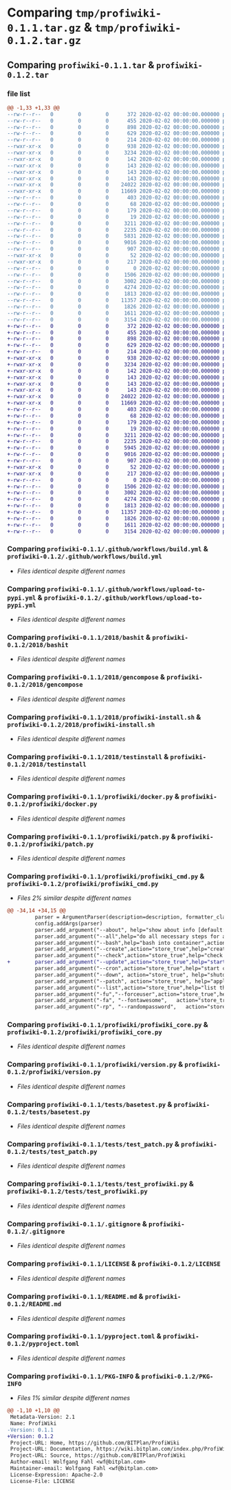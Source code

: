 # Comparing `tmp/profiwiki-0.1.1.tar.gz` & `tmp/profiwiki-0.1.2.tar.gz`

## Comparing `profiwiki-0.1.1.tar` & `profiwiki-0.1.2.tar`

### file list

```diff
@@ -1,33 +1,33 @@
--rw-r--r--   0        0        0      372 2020-02-02 00:00:00.000000 profiwiki-0.1.1/.project
--rw-r--r--   0        0        0      455 2020-02-02 00:00:00.000000 profiwiki-0.1.1/.pydevproject
--rw-r--r--   0        0        0      898 2020-02-02 00:00:00.000000 profiwiki-0.1.1/.github/workflows/build.yml
--rw-r--r--   0        0        0      629 2020-02-02 00:00:00.000000 profiwiki-0.1.1/.github/workflows/upload-to-pypi.yml
--rw-r--r--   0        0        0      214 2020-02-02 00:00:00.000000 profiwiki-0.1.1/.vscode/settings.json
--rwxr-xr-x   0        0        0      938 2020-02-02 00:00:00.000000 profiwiki-0.1.1/2018/bashit
--rwxr-xr-x   0        0        0     3234 2020-02-02 00:00:00.000000 profiwiki-0.1.1/2018/gencompose
--rwxr-xr-x   0        0        0      142 2020-02-02 00:00:00.000000 profiwiki-0.1.1/2018/mw1_27_7
--rwxr-xr-x   0        0        0      143 2020-02-02 00:00:00.000000 profiwiki-0.1.1/2018/mw1_30_1
--rwxr-xr-x   0        0        0      143 2020-02-02 00:00:00.000000 profiwiki-0.1.1/2018/mw1_31_1
--rwxr-xr-x   0        0        0      143 2020-02-02 00:00:00.000000 profiwiki-0.1.1/2018/mw1_33_1
--rwxr-xr-x   0        0        0    24022 2020-02-02 00:00:00.000000 profiwiki-0.1.1/2018/profiwiki-install.sh
--rwxr-xr-x   0        0        0    11669 2020-02-02 00:00:00.000000 profiwiki-0.1.1/2018/testinstall
--rw-r--r--   0        0        0      403 2020-02-02 00:00:00.000000 profiwiki-0.1.1/2018/wiki-config.sh
--rw-r--r--   0        0        0       68 2020-02-02 00:00:00.000000 profiwiki-0.1.1/2018/image/phpinfo.php
--rw-r--r--   0        0        0      179 2020-02-02 00:00:00.000000 profiwiki-0.1.1/2018/image/profiwiki.php
--rw-r--r--   0        0        0       19 2020-02-02 00:00:00.000000 profiwiki-0.1.1/profiwiki/__init__.py
--rw-r--r--   0        0        0     3211 2020-02-02 00:00:00.000000 profiwiki-0.1.1/profiwiki/docker.py
--rw-r--r--   0        0        0     2235 2020-02-02 00:00:00.000000 profiwiki-0.1.1/profiwiki/patch.py
--rw-r--r--   0        0        0     5831 2020-02-02 00:00:00.000000 profiwiki-0.1.1/profiwiki/profiwiki_cmd.py
--rw-r--r--   0        0        0     9016 2020-02-02 00:00:00.000000 profiwiki-0.1.1/profiwiki/profiwiki_core.py
--rw-r--r--   0        0        0      907 2020-02-02 00:00:00.000000 profiwiki-0.1.1/profiwiki/version.py
--rwxr-xr-x   0        0        0       52 2020-02-02 00:00:00.000000 profiwiki-0.1.1/scripts/install
--rwxr-xr-x   0        0        0      217 2020-02-02 00:00:00.000000 profiwiki-0.1.1/scripts/test
--rw-r--r--   0        0        0        0 2020-02-02 00:00:00.000000 profiwiki-0.1.1/tests/__init__.py
--rw-r--r--   0        0        0     1506 2020-02-02 00:00:00.000000 profiwiki-0.1.1/tests/basetest.py
--rw-r--r--   0        0        0     3002 2020-02-02 00:00:00.000000 profiwiki-0.1.1/tests/test_patch.py
--rw-r--r--   0        0        0     4274 2020-02-02 00:00:00.000000 profiwiki-0.1.1/tests/test_profiwiki.py
--rw-r--r--   0        0        0     1813 2020-02-02 00:00:00.000000 profiwiki-0.1.1/.gitignore
--rw-r--r--   0        0        0    11357 2020-02-02 00:00:00.000000 profiwiki-0.1.1/LICENSE
--rw-r--r--   0        0        0     1826 2020-02-02 00:00:00.000000 profiwiki-0.1.1/README.md
--rw-r--r--   0        0        0     1611 2020-02-02 00:00:00.000000 profiwiki-0.1.1/pyproject.toml
--rw-r--r--   0        0        0     3154 2020-02-02 00:00:00.000000 profiwiki-0.1.1/PKG-INFO
+-rw-r--r--   0        0        0      372 2020-02-02 00:00:00.000000 profiwiki-0.1.2/.project
+-rw-r--r--   0        0        0      455 2020-02-02 00:00:00.000000 profiwiki-0.1.2/.pydevproject
+-rw-r--r--   0        0        0      898 2020-02-02 00:00:00.000000 profiwiki-0.1.2/.github/workflows/build.yml
+-rw-r--r--   0        0        0      629 2020-02-02 00:00:00.000000 profiwiki-0.1.2/.github/workflows/upload-to-pypi.yml
+-rw-r--r--   0        0        0      214 2020-02-02 00:00:00.000000 profiwiki-0.1.2/.vscode/settings.json
+-rwxr-xr-x   0        0        0      938 2020-02-02 00:00:00.000000 profiwiki-0.1.2/2018/bashit
+-rwxr-xr-x   0        0        0     3234 2020-02-02 00:00:00.000000 profiwiki-0.1.2/2018/gencompose
+-rwxr-xr-x   0        0        0      142 2020-02-02 00:00:00.000000 profiwiki-0.1.2/2018/mw1_27_7
+-rwxr-xr-x   0        0        0      143 2020-02-02 00:00:00.000000 profiwiki-0.1.2/2018/mw1_30_1
+-rwxr-xr-x   0        0        0      143 2020-02-02 00:00:00.000000 profiwiki-0.1.2/2018/mw1_31_1
+-rwxr-xr-x   0        0        0      143 2020-02-02 00:00:00.000000 profiwiki-0.1.2/2018/mw1_33_1
+-rwxr-xr-x   0        0        0    24022 2020-02-02 00:00:00.000000 profiwiki-0.1.2/2018/profiwiki-install.sh
+-rwxr-xr-x   0        0        0    11669 2020-02-02 00:00:00.000000 profiwiki-0.1.2/2018/testinstall
+-rw-r--r--   0        0        0      403 2020-02-02 00:00:00.000000 profiwiki-0.1.2/2018/wiki-config.sh
+-rw-r--r--   0        0        0       68 2020-02-02 00:00:00.000000 profiwiki-0.1.2/2018/image/phpinfo.php
+-rw-r--r--   0        0        0      179 2020-02-02 00:00:00.000000 profiwiki-0.1.2/2018/image/profiwiki.php
+-rw-r--r--   0        0        0       19 2020-02-02 00:00:00.000000 profiwiki-0.1.2/profiwiki/__init__.py
+-rw-r--r--   0        0        0     3211 2020-02-02 00:00:00.000000 profiwiki-0.1.2/profiwiki/docker.py
+-rw-r--r--   0        0        0     2235 2020-02-02 00:00:00.000000 profiwiki-0.1.2/profiwiki/patch.py
+-rw-r--r--   0        0        0     5945 2020-02-02 00:00:00.000000 profiwiki-0.1.2/profiwiki/profiwiki_cmd.py
+-rw-r--r--   0        0        0     9016 2020-02-02 00:00:00.000000 profiwiki-0.1.2/profiwiki/profiwiki_core.py
+-rw-r--r--   0        0        0      907 2020-02-02 00:00:00.000000 profiwiki-0.1.2/profiwiki/version.py
+-rwxr-xr-x   0        0        0       52 2020-02-02 00:00:00.000000 profiwiki-0.1.2/scripts/install
+-rwxr-xr-x   0        0        0      217 2020-02-02 00:00:00.000000 profiwiki-0.1.2/scripts/test
+-rw-r--r--   0        0        0        0 2020-02-02 00:00:00.000000 profiwiki-0.1.2/tests/__init__.py
+-rw-r--r--   0        0        0     1506 2020-02-02 00:00:00.000000 profiwiki-0.1.2/tests/basetest.py
+-rw-r--r--   0        0        0     3002 2020-02-02 00:00:00.000000 profiwiki-0.1.2/tests/test_patch.py
+-rw-r--r--   0        0        0     4274 2020-02-02 00:00:00.000000 profiwiki-0.1.2/tests/test_profiwiki.py
+-rw-r--r--   0        0        0     1813 2020-02-02 00:00:00.000000 profiwiki-0.1.2/.gitignore
+-rw-r--r--   0        0        0    11357 2020-02-02 00:00:00.000000 profiwiki-0.1.2/LICENSE
+-rw-r--r--   0        0        0     1826 2020-02-02 00:00:00.000000 profiwiki-0.1.2/README.md
+-rw-r--r--   0        0        0     1611 2020-02-02 00:00:00.000000 profiwiki-0.1.2/pyproject.toml
+-rw-r--r--   0        0        0     3154 2020-02-02 00:00:00.000000 profiwiki-0.1.2/PKG-INFO
```

### Comparing `profiwiki-0.1.1/.github/workflows/build.yml` & `profiwiki-0.1.2/.github/workflows/build.yml`

 * *Files identical despite different names*

### Comparing `profiwiki-0.1.1/.github/workflows/upload-to-pypi.yml` & `profiwiki-0.1.2/.github/workflows/upload-to-pypi.yml`

 * *Files identical despite different names*

### Comparing `profiwiki-0.1.1/2018/bashit` & `profiwiki-0.1.2/2018/bashit`

 * *Files identical despite different names*

### Comparing `profiwiki-0.1.1/2018/gencompose` & `profiwiki-0.1.2/2018/gencompose`

 * *Files identical despite different names*

### Comparing `profiwiki-0.1.1/2018/profiwiki-install.sh` & `profiwiki-0.1.2/2018/profiwiki-install.sh`

 * *Files identical despite different names*

### Comparing `profiwiki-0.1.1/2018/testinstall` & `profiwiki-0.1.2/2018/testinstall`

 * *Files identical despite different names*

### Comparing `profiwiki-0.1.1/profiwiki/docker.py` & `profiwiki-0.1.2/profiwiki/docker.py`

 * *Files identical despite different names*

### Comparing `profiwiki-0.1.1/profiwiki/patch.py` & `profiwiki-0.1.2/profiwiki/patch.py`

 * *Files identical despite different names*

### Comparing `profiwiki-0.1.1/profiwiki/profiwiki_cmd.py` & `profiwiki-0.1.2/profiwiki/profiwiki_cmd.py`

 * *Files 2% similar despite different names*

```diff
@@ -34,14 +34,15 @@
         parser = ArgumentParser(description=description, formatter_class=RawDescriptionHelpFormatter)
         config.addArgs(parser)
         parser.add_argument("--about", help="show about info [default: %(default)s]", action="store_true")
         parser.add_argument("--all",help="do all necessary steps for a full setup",action="store_true")
         parser.add_argument("--bash",help="bash into container",action="store_true")
         parser.add_argument("--create",action="store_true",help="create the wiki") 
         parser.add_argument("--check",action="store_true",help="check the wiki")  
+        parser.add_argument("--update",action="store_true",help="start the update script -e.g. to fix SMW key")  
         parser.add_argument("--cron",action="store_true",help="start cron service")        
         parser.add_argument("--down", action="store_true", help="shutdown the wiki [default: %(default)s]")
         parser.add_argument("--patch", action="store_true", help="apply LocalSettings.php patches [default: %(default)s]")
         parser.add_argument("--list",action="store_true",help="list the available profi wikis [default: %(default)s]")
         parser.add_argument("-fu","--forceuser",action="store_true",help="force overwrite of wikiuser")
         parser.add_argument("-fa", "--fontawesome",   action="store_true", help="install fontawesome")
         parser.add_argument("-rp", "--randompassword",   action="store_true", help="create random password and create wikiuser while at it")
```

### Comparing `profiwiki-0.1.1/profiwiki/profiwiki_core.py` & `profiwiki-0.1.2/profiwiki/profiwiki_core.py`

 * *Files identical despite different names*

### Comparing `profiwiki-0.1.1/profiwiki/version.py` & `profiwiki-0.1.2/profiwiki/version.py`

 * *Files identical despite different names*

### Comparing `profiwiki-0.1.1/tests/basetest.py` & `profiwiki-0.1.2/tests/basetest.py`

 * *Files identical despite different names*

### Comparing `profiwiki-0.1.1/tests/test_patch.py` & `profiwiki-0.1.2/tests/test_patch.py`

 * *Files identical despite different names*

### Comparing `profiwiki-0.1.1/tests/test_profiwiki.py` & `profiwiki-0.1.2/tests/test_profiwiki.py`

 * *Files identical despite different names*

### Comparing `profiwiki-0.1.1/.gitignore` & `profiwiki-0.1.2/.gitignore`

 * *Files identical despite different names*

### Comparing `profiwiki-0.1.1/LICENSE` & `profiwiki-0.1.2/LICENSE`

 * *Files identical despite different names*

### Comparing `profiwiki-0.1.1/README.md` & `profiwiki-0.1.2/README.md`

 * *Files identical despite different names*

### Comparing `profiwiki-0.1.1/pyproject.toml` & `profiwiki-0.1.2/pyproject.toml`

 * *Files identical despite different names*

### Comparing `profiwiki-0.1.1/PKG-INFO` & `profiwiki-0.1.2/PKG-INFO`

 * *Files 1% similar despite different names*

```diff
@@ -1,10 +1,10 @@
 Metadata-Version: 2.1
 Name: ProfiWiki
-Version: 0.1.1
+Version: 0.1.2
 Project-URL: Home, https://github.com/BITPlan/ProfiWiki
 Project-URL: Documentation, https://wiki.bitplan.com/index.php/ProfiWiki
 Project-URL: Source, https://github.com/BITPlan/ProfiWiki
 Author-email: Wolfgang Fahl <wf@bitplan.com>
 Maintainer-email: Wolfgang Fahl <wf@bitplan.com>
 License-Expression: Apache-2.0
 License-File: LICENSE
```

